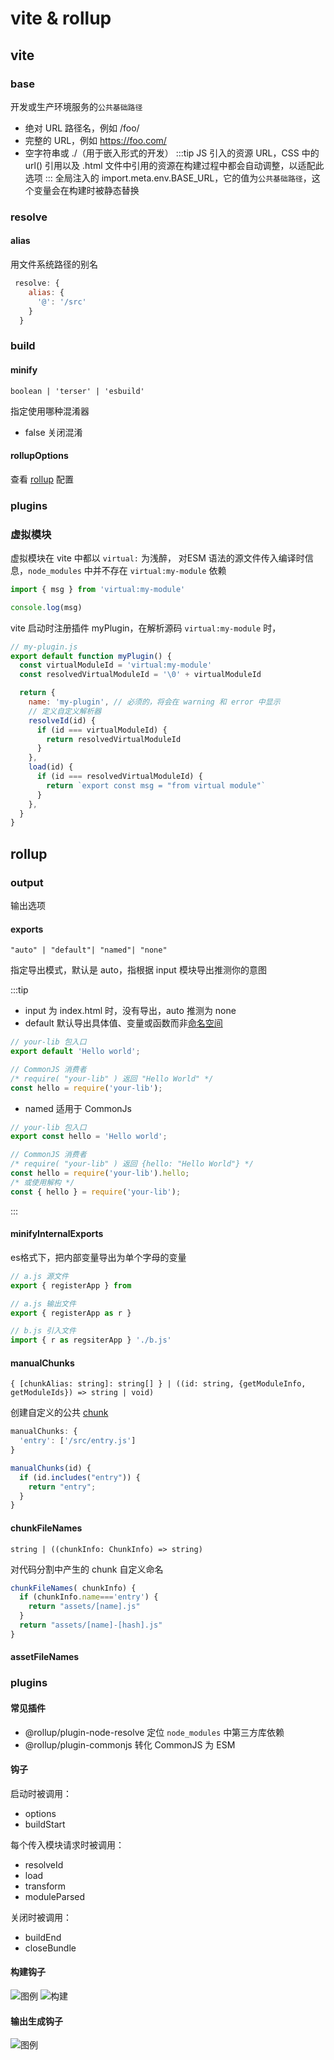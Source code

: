 # vite & rollup

## vite

### base
开发或生产环境服务的`公共基础路径`
* 绝对 URL 路径名，例如 /foo/
* 完整的 URL，例如 https://foo.com/
* 空字符串或 ./（用于嵌入形式的开发）
:::tip
JS 引入的资源 URL，CSS 中的 url() 引用以及 .html 文件中引用的资源在构建过程中都会自动调整，以适配此选项
:::
全局注入的 import.meta.env.BASE_URL，它的值为`公共基础路径`，这个变量会在构建时被静态替换


### resolve

#### alias
用文件系统路径的别名
```js
 resolve: {
    alias: {
      '@': '/src'
    }
  }
```

### build

#### minify
`boolean | 'terser' | 'esbuild'`

指定使用哪种混淆器

* false 关闭混淆


#### rollupOptions
查看 [rollup](#rollup) 配置

### plugins

### 虚拟模块
虚拟模块在 vite 中都以 `virtual:` 为浅醉，
对ESM 语法的源文件传入编译时信息，`node_modules` 中并不存在 `virtual:my-module` 依赖
```js
import { msg } from 'virtual:my-module'

console.log(msg)
```
vite 启动时注册插件 myPlugin，在解析源码 `virtual:my-module` 时，
```js
// my-plugin.js
export default function myPlugin() {
  const virtualModuleId = 'virtual:my-module'
  const resolvedVirtualModuleId = '\0' + virtualModuleId

  return {
    name: 'my-plugin', // 必须的，将会在 warning 和 error 中显示
    // 定义自定义解析器
    resolveId(id) {
      if (id === virtualModuleId) {
        return resolvedVirtualModuleId
      }
    },
    load(id) {
      if (id === resolvedVirtualModuleId) {
        return `export const msg = "from virtual module"`
      }
    },
  }
}
```




## rollup

### output
输出选项

#### exports
`"auto" | "default"| "named"| "none"`

指定导出模式，默认是 auto，指根据 input 模块导出推测你的意图

:::tip
* input 为 index.html 时，没有导出，auto 推测为 none
* default 默认导出具体值、变量或函数而非[命名空间](./module#命名空间)
```js
// your-lib 包入口
export default 'Hello world';

// CommonJS 消费者
/* require( "your-lib" ) 返回 "Hello World" */
const hello = require('your-lib');
```

* named 适用于 CommonJs
```js
// your-lib 包入口
export const hello = 'Hello world';

// CommonJS 消费者
/* require( "your-lib" ) 返回 {hello: "Hello World"} */
const hello = require('your-lib').hello;
/* 或使用解构 */
const { hello } = require('your-lib');
```
:::

#### minifyInternalExports
es格式下，把内部变量导出为单个字母的变量
```js
// a.js 源文件
export { registerApp } from

// a.js 输出文件
export { registerApp as r }

// b.js 引入文件
import { r as regsiterApp } './b.js'
```

#### manualChunks
`{ [chunkAlias: string]: string[] } | ((id: string, {getModuleInfo, getModuleIds}) => string | void)`

创建自定义的公共 [chunk](./module#chunk)

```js
manualChunks: {
  'entry': ['/src/entry.js']
}

manualChunks(id) {
  if (id.includes("entry")) {
    return "entry";
  }
}
```

#### chunkFileNames
`string | ((chunkInfo: ChunkInfo) => string)`

对代码分割中产生的 chunk 自定义命名
```js
chunkFileNames( chunkInfo) {
  if (chunkInfo.name==='entry') {
    return "assets/[name].js"
  }
  return "assets/[name]-[hash].js"
}
```

#### assetFileNames

### plugins

#### 常见插件
* @rollup/plugin-node-resolve 定位 `node_modules` 中第三方库依赖
* @rollup/plugin-commonjs 转化 CommonJS 为 ESM

#### 钩子
启动时被调用：

* options
* buildStart

每个传入模块请求时被调用：

* resolveId
* load
* transform
* moduleParsed 

关闭时被调用：

* buildEnd
* closeBundle

#### 构建钩子
![图例](/img/rollup_hookLegend.png)
![构建](/img/rollup_buildHook.png)
#### 输出生成钩子
![图例](/img/rollup_outputHook.png)